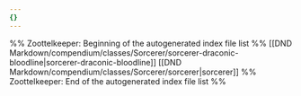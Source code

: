 ```yaml
---
{}
---
```

%% Zoottelkeeper: Beginning of the autogenerated index file list  %%
 [[DND Markdown/compendium/classes/Sorcerer/sorcerer-draconic-bloodline|sorcerer-draconic-bloodline]]
 [[DND Markdown/compendium/classes/Sorcerer/sorcerer|sorcerer]]
%% Zoottelkeeper: End of the autogenerated index file list  %%
